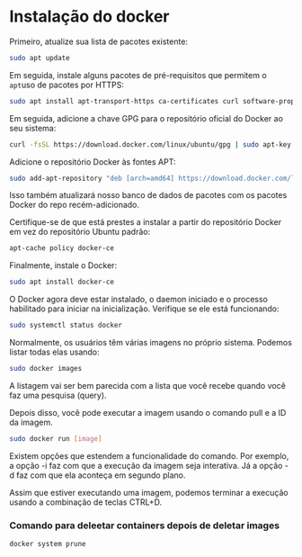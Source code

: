 # Instalação do docker 
Primeiro, atualize sua lista de pacotes existente:

```bash
sudo apt update
```

Em seguida, instale alguns pacotes de pré-requisitos que permitem o `apt`uso de pacotes por HTTPS:

```bash
sudo apt install apt-transport-https ca-certificates curl software-properties-common
```
Em seguida, adicione a chave GPG para o repositório oficial do Docker ao seu sistema:

```bash
curl -fsSL https://download.docker.com/linux/ubuntu/gpg | sudo apt-key add -
```
Adicione o repositório Docker às fontes APT:

```bash
sudo add-apt-repository "deb [arch=amd64] https://download.docker.com/linux/ubuntu focal stable"
```
Isso também atualizará nosso banco de dados de pacotes com os pacotes Docker do repo recém-adicionado.

Certifique-se de que está prestes a instalar a partir do repositório Docker em vez do repositório Ubuntu padrão:

```bash
apt-cache policy docker-ce
```
Finalmente, instale o Docker:

```bash
sudo apt install docker-ce
```

O Docker agora deve estar instalado, o daemon iniciado e o processo habilitado para iniciar na inicialização. Verifique se ele está funcionando:

```bash
sudo systemctl status docker

```
Normalmente, os usuários têm várias imagens no próprio sistema. Podemos listar todas elas usando:

```bash
sudo docker images

```
A listagem vai ser bem parecida com a lista que você recebe quando você faz uma pesquisa (query).

Depois disso, você pode executar a imagem usando o comando pull e a ID da imagem.

```bash
sudo docker run [image]

```
Existem opções que estendem a funcionalidade do comando. Por exemplo, a opção -i faz com que a execução da imagem seja interativa. Já a opção -d faz com que ela aconteça em segundo plano.

Assim que estiver executando uma imagem, podemos terminar a execução usando a combinação de teclas CTRL+D.

### Comando para deleetar containers depois de deletar images

```bash
docker system prune

```
